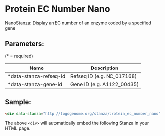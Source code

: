 Protein EC Number Nano
======================

NanoStanza: Display an EC number of an enzyme coded by a specified gene

## Parameters:

(* = required)

| Name                   | Description                |
|------------------------|----------------------------|
| *data-stanza-refseq-id | Refseq ID (e.g. NC_017168) |
| *data-stanza-gene-id   | Gene ID (e.g. A1122_00435) |

## Sample:

```html
<div data-stanza="http://togogenome.org/stanza/protein_ec_number_nano" data-stanza-refseq-id="NC_017168" data-stanza-gene-id="A1122_00435"></div>
```

The above `<div>` will automatically embed the following Stanza in your HTML page.

<div data-stanza="/stanza/protein_ec_number_nano" data-stanza-refseq-id="NC_017168" data-stanza-gene-id="A1122_00435"></div>
